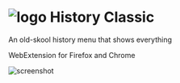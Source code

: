 # ![logo](https://github.com/dsharhon/history_classic/blob/master/src/48.png) History Classic
An old-skool history menu that shows everything

WebExtension for Firefox and Chrome

![screenshot](https://github.com/dsharhon/history_classic/blob/master/screenshot.png)
